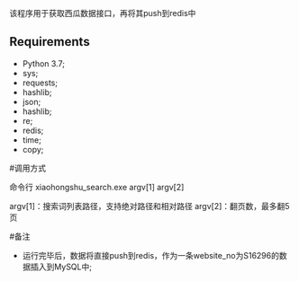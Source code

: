 该程序用于获取西瓜数据接口，再将其push到redis中


## Requirements
- Python 3.7;
- sys;
- requests;
- hashlib;
- json;
- hashlib;
- re;
- redis;
- time;
- copy;


#调用方式

命令行
xiaohongshu_search.exe argv[1] argv[2]

argv[1]：搜索词列表路径，支持绝对路径和相对路径
argv[2]：翻页数，最多翻5页


#备注

- 运行完毕后，数据将直接push到redis，作为一条website_no为S16296的数据插入到MySQL中;






